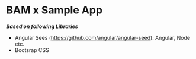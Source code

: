 # BAM x Sample App

***Based on following Libraries***

- Angular Sees (https://github.com/angular/angular-seed): Angular, Node etc.
- Bootsrap CSS